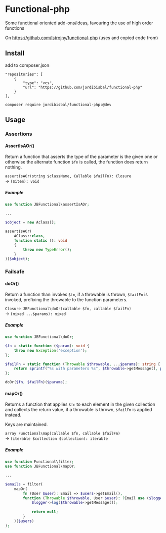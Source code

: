 # Functional-php

Some functional oriented add-ons/ideas, favouring the use of high order functions

On https://github.com/lstrojny/functional-php (uses and copied code from)

## Install

add to composer.json

    "repositories": [
        {
            "type": "vcs",
            "url": "https://github.com/jordibisbal/functional-php"
        }
    ],

`composer require jordibisbal/functional-php:@dev`

## Usage

### Assertions

#### AssertIsAOr()

Return a function that asserts the type of the parameter is the given one or otherwise the alternate function ``$fn`` is called, the function does return nothing. 

`assertIsAOr(string $className, Callable $failFn): Closure` <br/> → `($item): void` 

##### Example

```php
use function JBFunctional\assertIsAOr;

...

$object = new Aclass();

assertIsAOr(
    AClass::class, 
    function static (): void 
    { 
        throw new TypeError();
    }
)($object);
```

### Failsafe

#### doOr()

Return a function than invokes `$fn`, if a throwable is  thrown, `$failFn` is invoked, prefixing the throwable to the function parameters.

`Closure JBFunctional\doOr(callable $fn, callable $failFn)` <br/> → `(mixed ...$params): mixed`

##### Example

```php
use function JBFunctional\doOr;

$fn = static function ($param): void {
    throw new Exception('exception');
};

$failFn = static function (Throwable $throwable, ...$params): string {
    return sprintf("%s with parameters %s", $throwable->getMessage(), print_r($params));
};

doOr($fn, $failFn)($params); 
```

#### mapOr()

Returns a function that applies `$fn` to each element in the given collection and collects the return value, if a throwable is thrown, `$failFn` is applied instead.

Keys are maintained.

`array Functional\map(callable $fn, callable $failFn)` <br/> → `(iterable $collection $collection): iterable`

##### Example

```php
use function Functional\filter;
use function JBFunctional\mapOr;

...

$emails = filter(
    mapOr(         
        fn (User $user): Email => $users->getEmail(), 
        function (Throwable $throwable, User $user): ?Email use ($logger) {
            $logger->log($throwable->getMessage());
            
            return null;
        }
    )($users)
);
```

